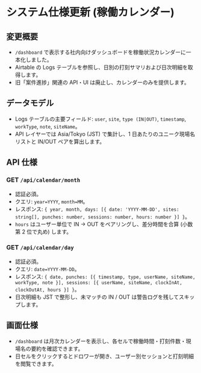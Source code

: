 # システム仕様更新 (稼働カレンダー)

## 変更概要
- `/dashboard` で表示する社内向けダッシュボードを稼働状況カレンダーに一本化しました。
- Airtable の Logs テーブルを参照し、日別の打刻サマリおよび日次明細を取得します。
- 旧「案件進捗」関連の API・UI は廃止し、カレンダーのみを提供します。

## データモデル
- Logs テーブルの主要フィールド: `user`, `site`, `type (IN|OUT)`, `timestamp`, `workType`, `note`, `siteName`。
- API レイヤーでは Asia/Tokyo (JST) で集計し、1 日あたりのユニーク現場名リストと IN/OUT ペアを算出します。

## API 仕様

### GET `/api/calendar/month`
- 認証必須。
- クエリ: `year=YYYY`, `month=MM`。
- レスポンス: `{ year, month, days: [{ date: 'YYYY-MM-DD', sites: string[], punches: number, sessions: number, hours: number }] }`。
- `hours` はユーザー単位で IN → OUT をペアリングし、差分時間を合算 (小数第 2 位で丸め) します。

### GET `/api/calendar/day`
- 認証必須。
- クエリ: `date=YYYY-MM-DD`。
- レスポンス: `{ date, punches: [{ timestamp, type, userName, siteName, workType, note }], sessions: [{ userName, siteName, clockInAt, clockOutAt, hours }] }`。
- 日次明細も JST で整形し、未マッチの IN / OUT は警告ログを残してスキップします。

## 画面仕様
- `/dashboard` は月次カレンダーを表示し、各セルで稼働時間・打刻件数・現場名の要約を確認できます。
- 日セルをクリックするとドロワーが開き、ユーザー別セッションと打刻明細を閲覧できます。
